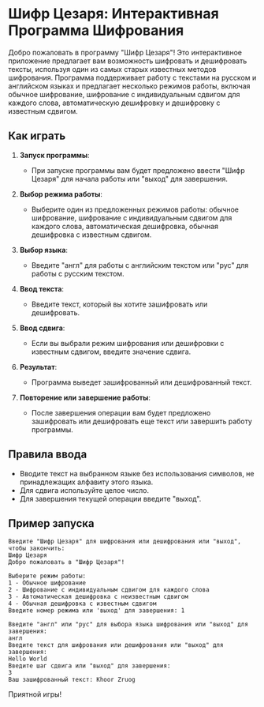 # Шифр Цезаря: Интерактивная Программа Шифрования

Добро пожаловать в программу "Шифр Цезаря"! Это интерактивное приложение предлагает вам возможность шифровать и дешифровать тексты, используя один из самых старых известных методов шифрования. Программа поддерживает работу с текстами на русском и английском языках и предлагает несколько режимов работы, включая обычное шифрование, шифрование с индивидуальным сдвигом для каждого слова, автоматическую дешифровку и дешифровку с известным сдвигом.

## Как играть

1. **Запуск программы**:
   - При запуске программы вам будет предложено ввести "Шифр Цезаря" для начала работы или "выход" для завершения.

2. **Выбор режима работы**:
   - Выберите один из предложенных режимов работы: обычное шифрование, шифрование с индивидуальным сдвигом для каждого слова, автоматическая дешифровка, обычная дешифровка с известным сдвигом.

3. **Выбор языка**:
   - Введите "англ" для работы с английским текстом или "рус" для работы с русским текстом.

4. **Ввод текста**:
   - Введите текст, который вы хотите зашифровать или дешифровать.

5. **Ввод сдвига**:
   - Если вы выбрали режим шифрования или дешифровки с известным сдвигом, введите значение сдвига.

6. **Результат**:
   - Программа выведет зашифрованный или дешифрованный текст.

7. **Повторение или завершение работы**:
   - После завершения операции вам будет предложено зашифровать или дешифровать еще текст или завершить работу программы.

## Правила ввода

- Вводите текст на выбранном языке без использования символов, не принадлежащих алфавиту этого языка.
- Для сдвига используйте целое число.
- Для завершения текущей операции введите "выход".

## Пример запуска
```
Введите "Шифр Цезаря" для шифрования или дешифрования или "выход", чтобы закончить:
Шифр Цезаря
Добро пожаловать в "Шифр Цезаря"!

Выберите режим работы:
1 - Обычное шифрование
2 - Шифрование с индивидуальным сдвигом для каждого слова
3 - Автоматическая дешифровка с неизвестным сдвигом
4 - Обычная дешифровка с известным сдвигом
Введите номер режима или 'выход' для завершения: 1

Введите "англ" или "рус" для выбора языка шифрования или "выход" для завершения:
англ
Введите текст для шифрования или дешифрования или "выход" для завершения:
Hello World
Введите шаг сдвига или "выход" для завершения:
3
Ваш зашифрованный текст: Khoor Zruog
```

Приятной игры!
